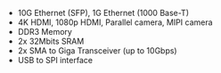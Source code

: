 - 10G Ethernet (SFP), 1G Ethernet (1000 Base-T)
- 4K HDMI, 1080p HDMI, Parallel camera, MIPI camera
- DDR3 Memory
- 2x  32Mbits SRAM
- 2x  SMA to Giga Transceiver (up to 10Gbps)
- USB to SPI interface
